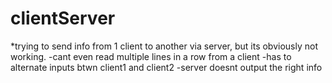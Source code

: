 # clientServer
*trying to send info from 1 client to another via server, but its obviously not working.
  -cant even read multiple lines in a row from a client
    -has to alternate inputs btwn client1 and client2
  -server doesnt output the right info

